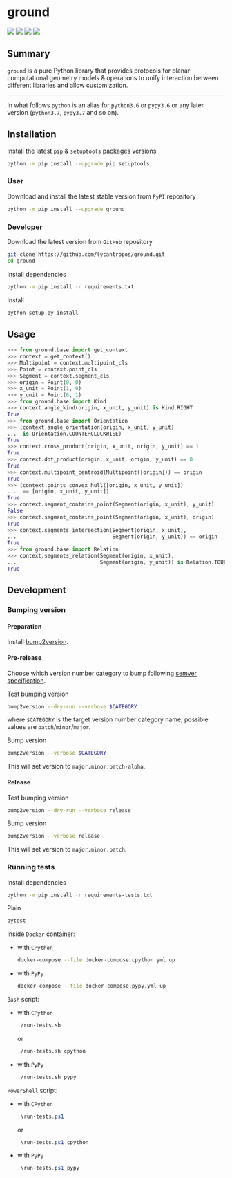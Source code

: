 ground
======

[![](https://github.com/lycantropos/ground/actions/workflows/ci.yml/badge.svg?branch=master)](https://github.com/lycantropos/ground/actions/workflows/ci.yml "Github Actions")
[![](https://codecov.io/gh/lycantropos/ground/branch/master/graph/badge.svg)](https://codecov.io/gh/lycantropos/ground "Codecov")
[![](https://img.shields.io/github/license/lycantropos/ground.svg)](https://github.com/lycantropos/ground/blob/master/LICENSE "License")
[![](https://badge.fury.io/py/ground.svg)](https://badge.fury.io/py/ground "PyPI")

Summary
-------

`ground` is a pure Python library that provides protocols
for planar computational geometry models & operations
to unify interaction between different libraries
and allow customization.

---

In what follows `python` is an alias for `python3.6` or `pypy3.6`
or any later version (`python3.7`, `pypy3.7` and so on).

Installation
------------

Install the latest `pip` & `setuptools` packages versions
```bash
python -m pip install --upgrade pip setuptools
```

### User

Download and install the latest stable version from `PyPI` repository
```bash
python -m pip install --upgrade ground
```

### Developer

Download the latest version from `GitHub` repository
```bash
git clone https://github.com/lycantropos/ground.git
cd ground
```

Install dependencies
```bash
python -m pip install -r requirements.txt
```

Install
```bash
python setup.py install
```

Usage
-----
```python
>>> from ground.base import get_context
>>> context = get_context()
>>> Multipoint = context.multipoint_cls
>>> Point = context.point_cls
>>> Segment = context.segment_cls
>>> origin = Point(0, 0)
>>> x_unit = Point(1, 0)
>>> y_unit = Point(0, 1)
>>> from ground.base import Kind
>>> context.angle_kind(origin, x_unit, y_unit) is Kind.RIGHT
True
>>> from ground.base import Orientation
>>> (context.angle_orientation(origin, x_unit, y_unit)
...  is Orientation.COUNTERCLOCKWISE)
True
>>> context.cross_product(origin, x_unit, origin, y_unit) == 1
True
>>> context.dot_product(origin, x_unit, origin, y_unit) == 0
True
>>> context.multipoint_centroid(Multipoint([origin])) == origin
True
>>> (context.points_convex_hull([origin, x_unit, y_unit])
...  == [origin, x_unit, y_unit])
True
>>> context.segment_contains_point(Segment(origin, x_unit), y_unit)
False
>>> context.segment_contains_point(Segment(origin, x_unit), origin)
True
>>> context.segments_intersection(Segment(origin, x_unit),
...                               Segment(origin, y_unit)) == origin
True
>>> from ground.base import Relation
>>> context.segments_relation(Segment(origin, x_unit),
...                           Segment(origin, y_unit)) is Relation.TOUCH
True

```

Development
-----------

### Bumping version

#### Preparation

Install
[bump2version](https://github.com/c4urself/bump2version#installation).

#### Pre-release

Choose which version number category to bump following [semver
specification](http://semver.org/).

Test bumping version
```bash
bump2version --dry-run --verbose $CATEGORY
```

where `$CATEGORY` is the target version number category name, possible
values are `patch`/`minor`/`major`.

Bump version
```bash
bump2version --verbose $CATEGORY
```

This will set version to `major.minor.patch-alpha`. 

#### Release

Test bumping version
```bash
bump2version --dry-run --verbose release
```

Bump version
```bash
bump2version --verbose release
```

This will set version to `major.minor.patch`.

### Running tests

Install dependencies
```bash
python -m pip install -r requirements-tests.txt
```

Plain
```bash
pytest
```

Inside `Docker` container:
- with `CPython`
  ```bash
  docker-compose --file docker-compose.cpython.yml up
  ```
- with `PyPy`
  ```bash
  docker-compose --file docker-compose.pypy.yml up
  ```

`Bash` script:
- with `CPython`
  ```bash
  ./run-tests.sh
  ```
  or
  ```bash
  ./run-tests.sh cpython
  ```

- with `PyPy`
  ```bash
  ./run-tests.sh pypy
  ```

`PowerShell` script:
- with `CPython`
  ```powershell
  .\run-tests.ps1
  ```
  or
  ```powershell
  .\run-tests.ps1 cpython
  ```
- with `PyPy`
  ```powershell
  .\run-tests.ps1 pypy
  ```
